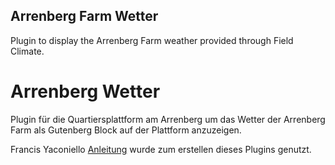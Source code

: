 ## Arrenberg Farm Wetter
Plugin to display the Arrenberg Farm weather provided through Field Climate.

# Arrenberg Wetter
Plugin für die Quartiersplattform am Arrenberg um das Wetter der Arrenberg Farm als Gutenberg Block auf der Plattform anzuzeigen. 

Francis Yaconiello [Anleitung](https://www.yaconiello.com/blog/how-to-write-wordpress-plugin) wurde zum erstellen dieses Plugins genutzt.